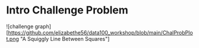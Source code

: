 # Intro Challenge Problem
![challenge graph][https://github.com/elizabethe56/data100_workshop/blob/main/ChalProbPlot.png "A Squiggly Line Between Squares"]
